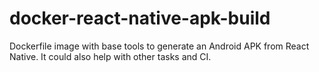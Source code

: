 # docker-react-native-apk-build
Dockerfile image with base tools to generate an Android APK from React Native. It could also help with other tasks and CI. 
